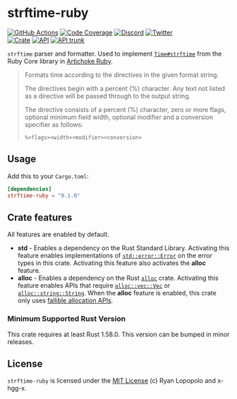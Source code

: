 # strftime-ruby

[![GitHub Actions](https://github.com/artichoke/strftime-ruby/workflows/CI/badge.svg)](https://github.com/artichoke/strftime-ruby/actions)
[![Code Coverage](https://codecov.artichokeruby.org/strftime-ruby/badges/flat.svg)](https://codecov.artichokeruby.org/strftime-ruby/index.html)
[![Discord](https://img.shields.io/discord/607683947496734760)](https://discord.gg/QCe2tp2)
[![Twitter](https://img.shields.io/twitter/follow/artichokeruby?label=Follow&style=social)](https://twitter.com/artichokeruby)
<br>
[![Crate](https://img.shields.io/crates/v/strftime-ruby.svg)](https://crates.io/crates/strftime-ruby)
[![API](https://docs.rs/strftime-ruby/badge.svg)](https://docs.rs/strftime-ruby)
[![API trunk](https://img.shields.io/badge/docs-trunk-blue.svg)](https://artichoke.github.io/strftime-ruby/strftime/)

`strftime` parser and formatter. Used to implement [`Time#strftime`] from the
Ruby Core library in [Artichoke Ruby][artichoke].

[`time#strftime`]: https://ruby-doc.org/core-3.1.2/Time.html#method-i-strftime
[artichoke]: https://github.com/artichoke/artichoke

> Formats time according to the directives in the given format string.
>
> The directives begin with a percent (%) character. Any text not listed as a
> directive will be passed through to the output string.
>
> The directive consists of a percent (%) character, zero or more flags,
> optional minimum field width, optional modifier and a conversion specifier as
> follows:
>
> ```text
> %<flags><width><modifier><conversion>
> ```

## Usage

Add this to your `Cargo.toml`:

```toml
[dependencies]
strftime-ruby = "0.1.0"
```

## Crate features

All features are enabled by default.

- **std** - Enables a dependency on the Rust Standard Library. Activating this
  feature enables implementations of [`std::error::Error`] on the error types in
  this crate. Activating this feature also activates the **alloc** feature.
- **alloc** - Enables a dependency on the Rust [`alloc`] crate. Activating this
  feature enables APIs that require [`alloc::vec::Vec`] or
  [`alloc::string::String`]. When the **alloc** feature is enabled, this crate
  only uses [fallible allocation APIs].

[`std::error::error`]: https://doc.rust-lang.org/std/error/trait.Error.html
[`alloc`]: https://doc.rust-lang.org/alloc/
[`alloc::vec::vec`]: https://doc.rust-lang.org/alloc/vec/struct.Vec.html
[`alloc::string::string`]:
  https://doc.rust-lang.org/alloc/string/struct.String.html
[fallible allocation apis]:
  https://doc.rust-lang.org/alloc/vec/struct.Vec.html#method.try_reserve

### Minimum Supported Rust Version

This crate requires at least Rust 1.58.0. This version can be bumped in minor
releases.

## License

`strftime-ruby` is licensed under the [MIT License](LICENSE) (c) Ryan Lopopolo
and x-hgg-x.

